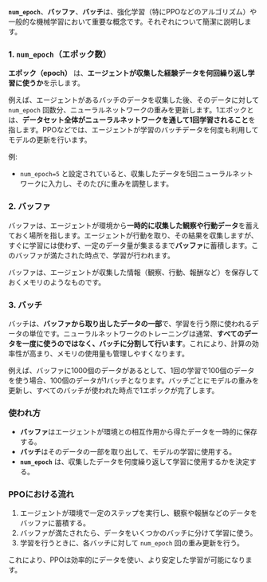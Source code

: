 **`num_epoch`**、**バッファ**、**バッチ**は、強化学習（特にPPOなどのアルゴリズム）や一般的な機械学習において重要な概念です。それぞれについて簡潔に説明します。

### 1. **`num_epoch`**（エポック数）
**エポック（epoch）** は、**エージェントが収集した経験データを何回繰り返し学習に使うか**を示します。

例えば、エージェントがあるバッチのデータを収集した後、そのデータに対して `num_epoch` 回数分、ニューラルネットワークの重みを更新します。1エポックとは、**データセット全体がニューラルネットワークを通して1回学習されること**を指します。PPOなどでは、エージェントが学習のバッチデータを何度も利用してモデルの更新を行います。

例:
- `num_epoch=5` と設定されていると、収集したデータを5回ニューラルネットワークに入力し、そのたびに重みを調整します。

### 2. **バッファ**
バッファは、エージェントが環境から**一時的に収集した観察や行動データ**を蓄えておく場所を指します。エージェントが行動を取り、その結果を収集しますが、すぐに学習には使わず、一定のデータ量が集まるまで**バッファ**に蓄積します。このバッファが満たされた時点で、学習が行われます。

バッファは、エージェントが収集した情報（観察、行動、報酬など）を保存しておくメモリのようなものです。

### 3. **バッチ**
バッチは、**バッファから取り出したデータの一部**で、学習を行う際に使われるデータの単位です。ニューラルネットワークのトレーニングは通常、**すべてのデータを一度に使うのではなく、バッチに分割して行います**。これにより、計算の効率性が高まり、メモリの使用量も管理しやすくなります。

例えば、バッファに1000個のデータがあるとして、1回の学習で100個のデータを使う場合、100個のデータが1バッチとなります。バッチごとにモデルの重みを更新し、すべてのバッチが使われた時点で1エポックが完了します。

### 使われ方
- **バッファ**はエージェントが環境との相互作用から得たデータを一時的に保存する。
- **バッチ**はそのデータの一部を取り出して、モデルの学習に使用する。
- **`num_epoch`** は、収集したデータを何度繰り返して学習に使用するかを決定する。

### PPOにおける流れ
1. エージェントが環境で一定のステップを実行し、観察や報酬などのデータをバッファに蓄積する。
2. バッファが満たされたら、データをいくつかのバッチに分けて学習に使う。
3. 学習を行うときに、各バッチに対して `num_epoch` 回の重み更新を行う。

これにより、PPOは効率的にデータを使い、より安定した学習が可能になります。